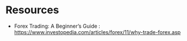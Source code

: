 # Resources

* Forex Trading: A Beginner’s Guide : https://www.investopedia.com/articles/forex/11/why-trade-forex.asp
